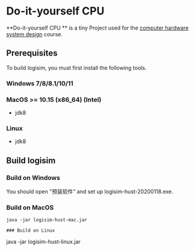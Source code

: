 # Do-it-yourself CPU

**Do-it-yourself CPU ** is a tiny Project used for the [computer hardware system design](https://www.icourse163.org/course/0809HUST060-1205809816) course.

## Prerequisites

To build logisim, you must first install the following tools.

### Windows 7/8/8.1/10/11

### MacOS >= 10.15 (x86_64) (Intel)

- jdk8

### Linux

- jdk8

## Build logisim

### Build on Windows
You should open "预装软件" and set up logisim-hust-20200118.exe.

### Build on MacOS
```
java -jar logisim-hust-mac.jar

### Build on Linux
```
java -jar logisim-hust-linux.jar



